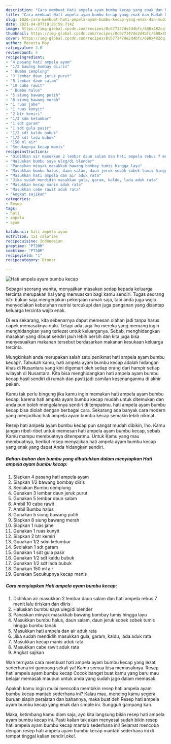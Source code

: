 ```yaml
---
description: "Cara membuat Hati ampela ayam bumbu kecap yang enak dan Mudah Dibuat"
title: "Cara membuat Hati ampela ayam bumbu kecap yang enak dan Mudah Dibuat"
slug: 1026-cara-membuat-hati-ampela-ayam-bumbu-kecap-yang-enak-dan-mudah-dibuat
date: 2021-04-07T18:28:59.714Z
image: https://img-global.cpcdn.com/recipes/8c677347de2d4bfc/680x482cq70/hati-ampela-ayam-bumbu-kecap-foto-resep-utama.jpg
thumbnail: https://img-global.cpcdn.com/recipes/8c677347de2d4bfc/680x482cq70/hati-ampela-ayam-bumbu-kecap-foto-resep-utama.jpg
cover: https://img-global.cpcdn.com/recipes/8c677347de2d4bfc/680x482cq70/hati-ampela-ayam-bumbu-kecap-foto-resep-utama.jpg
author: Rosetta May
ratingvalue: 3.6
reviewcount: 4
recipeingredient:
- "4 pasang hati ampela ayam"
- "1/2 bawang bombay diiris"
- " Bumbu cemplung"
- "3 lembar daun jeruk purut"
- "5 lembar daun salam"
- "10 cabe rawit"
- " Bumbu halus"
- "5 siung bawang putih"
- "8 siung bawang merah"
- "1 ruas jahe"
- "1 ruas kunyit"
- "2 btr kemiri"
- "1/2 sdm ketumbar"
- "1 sdt garam"
- "1 sdt gula pasir"
- "1/2 sdt kaldu bubuk"
- "1/2 sdt lada bubuk"
- "150 ml air"
- "Secukupnya kecap manis"
recipeinstructions:
- "Didihkan air masukkan 2 lembar daun salam dan hati ampela rebus 7 menit lalu tiriskan dan diiris"
- "Haluskan bumbu saya uleg/di blender"
- "Panaskan minyak masukkab bawang bombay tumis hingga layu"
- "Masukkan bumbu halus, daun salam, daun jeruk sobek sobek tumis hingga bumbu tanak"
- "Masukkan hati ampela dan air aduk rata"
- "Jika sudah mendidih masukkan gula, garam, kaldu, lada aduk rata"
- "Masukkan kecap manis aduk rata"
- "Masukkan cabe rawit aduk rata"
- "Angkat sajikan"
categories:
- Resep
tags:
- hati
- ampela
- ayam

katakunci: hati ampela ayam 
nutrition: 151 calories
recipecuisine: Indonesian
preptime: "PT30M"
cooktime: "PT30M"
recipeyield: "1"
recipecategory: Dinner

---
```



![Hati ampela ayam bumbu kecap](https://img-global.cpcdn.com/recipes/8c677347de2d4bfc/680x482cq70/hati-ampela-ayam-bumbu-kecap-foto-resep-utama.jpg)

Sebagai seorang wanita, menyajikan masakan sedap kepada keluarga tercinta merupakan hal yang memuaskan bagi kamu sendiri. Tugas seorang istri bukan saja mengerjakan pekerjaan rumah saja, tapi anda juga wajib menyediakan kebutuhan nutrisi tercukupi dan juga panganan yang disantap keluarga tercinta wajib enak.

Di era  sekarang, kita sebenarnya dapat memesan olahan jadi tanpa harus capek memasaknya dulu. Tetapi ada juga lho mereka yang memang ingin menghidangkan yang terlezat untuk keluarganya. Sebab, menghidangkan masakan yang dibuat sendiri jauh lebih bersih dan kita juga bisa menyesuaikan makanan tersebut berdasarkan makanan kesukaan keluarga tercinta. 



Mungkinkah anda merupakan salah satu penikmat hati ampela ayam bumbu kecap?. Tahukah kamu, hati ampela ayam bumbu kecap adalah hidangan khas di Nusantara yang kini digemari oleh setiap orang dari hampir setiap wilayah di Nusantara. Kita bisa menghidangkan hati ampela ayam bumbu kecap hasil sendiri di rumah dan pasti jadi camilan kesenanganmu di akhir pekan.

Kamu tak perlu bingung jika kamu ingin memakan hati ampela ayam bumbu kecap, karena hati ampela ayam bumbu kecap mudah untuk ditemukan dan anda pun boleh mengolahnya sendiri di tempatmu. hati ampela ayam bumbu kecap bisa diolah dengan berbagai cara. Sekarang ada banyak cara modern yang menjadikan hati ampela ayam bumbu kecap semakin lebih nikmat.

Resep hati ampela ayam bumbu kecap pun sangat mudah dibikin, lho. Kamu jangan ribet-ribet untuk memesan hati ampela ayam bumbu kecap, sebab Kamu mampu membuatnya ditempatmu. Untuk Kamu yang mau membuatnya, berikut resep menyajikan hati ampela ayam bumbu kecap yang enak yang dapat Anda hidangkan sendiri.

<!--inarticleads1-->

##### Bahan-bahan dan bumbu yang dibutuhkan dalam menyiapkan Hati ampela ayam bumbu kecap:

1. Siapkan 4 pasang hati ampela ayam
1. Siapkan 1/2 bawang bombay diiris
1. Sediakan  Bumbu cemplung
1. Gunakan 3 lembar daun jeruk purut
1. Gunakan 5 lembar daun salam
1. Ambil 10 cabe rawit
1. Ambil  Bumbu halus
1. Gunakan 5 siung bawang putih
1. Siapkan 8 siung bawang merah
1. Siapkan 1 ruas jahe
1. Gunakan 1 ruas kunyit
1. Siapkan 2 btr kemiri
1. Gunakan 1/2 sdm ketumbar
1. Sediakan 1 sdt garam
1. Gunakan 1 sdt gula pasir
1. Gunakan 1/2 sdt kaldu bubuk
1. Gunakan 1/2 sdt lada bubuk
1. Gunakan 150 ml air
1. Gunakan Secukupnya kecap manis




<!--inarticleads2-->

##### Cara menyiapkan Hati ampela ayam bumbu kecap:

1. Didihkan air masukkan 2 lembar daun salam dan hati ampela rebus 7 menit lalu tiriskan dan diiris
1. Haluskan bumbu saya uleg/di blender
1. Panaskan minyak masukkab bawang bombay tumis hingga layu
1. Masukkan bumbu halus, daun salam, daun jeruk sobek sobek tumis hingga bumbu tanak
1. Masukkan hati ampela dan air aduk rata
1. Jika sudah mendidih masukkan gula, garam, kaldu, lada aduk rata
1. Masukkan kecap manis aduk rata
1. Masukkan cabe rawit aduk rata
1. Angkat sajikan




Wah ternyata cara membuat hati ampela ayam bumbu kecap yang lezat sederhana ini gampang sekali ya! Kamu semua bisa memasaknya. Resep hati ampela ayam bumbu kecap Cocok banget buat kamu yang baru mau belajar memasak maupun untuk anda yang sudah jago dalam memasak.

Apakah kamu ingin mulai mencoba membikin resep hati ampela ayam bumbu kecap mantab sederhana ini? Kalau mau, mending kamu segera buruan siapin peralatan dan bahannya, maka buat deh Resep hati ampela ayam bumbu kecap yang enak dan simple ini. Sungguh gampang kan. 

Maka, ketimbang kamu diam saja, ayo kita langsung bikin resep hati ampela ayam bumbu kecap ini. Pasti kalian tak akan menyesal sudah bikin resep hati ampela ayam bumbu kecap mantab sederhana ini! Selamat mencoba dengan resep hati ampela ayam bumbu kecap mantab sederhana ini di tempat tinggal kalian sendiri,oke!.

